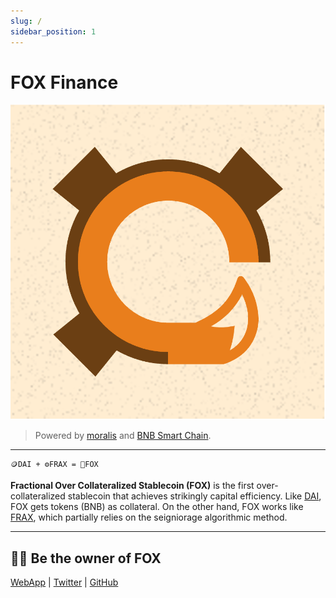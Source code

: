 ```yaml
---
slug: /
sidebar_position: 1
---
```


# FOX Finance

![](./images/fox_logo_bg.png)

> Powered by [moralis](https://moralis.io) and [BNB Smart Chain](https://www.bnbchain.org/en/smartChain).

---

```text
🪙DAI + ⚙️FRAX = 🦊FOX
```

**Fractional Over Collateralized Stablecoin (FOX)** is the first over-collateralized stablecoin that achieves strikingly capital efficiency. Like [DAI](https://makerdao.com/en/), FOX gets tokens (BNB) as collateral. On the other hand, FOX works like [FRAX](https://frax.finance), which partially relies on the seigniorage algorithmic method.

---

## 🧑‍🌾 Be the owner of FOX

[WebApp](https://fox-fi.web.app) | [Twitter](https://twitter.com/FoxStablecoin) | [GitHub](https://github.com/FOX-Finance)
